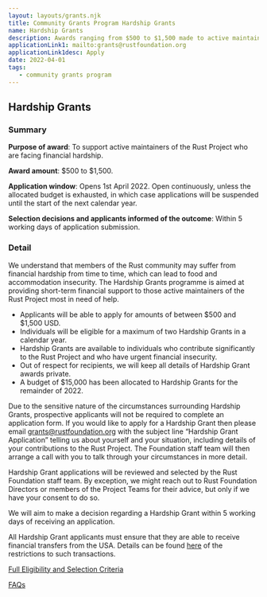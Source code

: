 ```yaml
---
layout: layouts/grants.njk
title: Community Grants Program Hardship Grants
name: Hardship Grants
description: Awards ranging from $500 to $1,500 made to active maintainers of the Rust Project facing financial hardship. The budget for Hardship Grants is $15,000 in 2022. Applications are continually open until the allocated budget is exhausted.
applicationLink1: mailto:grants@rustfoundation.org
applicationLink1desc: Apply
date: 2022-04-01
tags:
   - community grants program
---
```


## Hardship Grants

### Summary

**Purpose of award**: To support active maintainers of the Rust Project who are facing financial hardship.

**Award amount**: $500 to $1,500.

**Application window**: Opens 1st April 2022. Open continuously, unless the allocated budget is exhausted, in which case applications will be suspended until the start of the next calendar year.

**Selection decisions and applicants informed of the outcome**: Within 5 working days of application submission.

### Detail

We understand that members of the Rust community may suffer from financial hardship from time to time, which can lead to food and accommodation insecurity.  The Hardship Grants programme is aimed at providing short-term financial support to those active maintainers of the Rust Project most in need of help.

* Applicants will be able to apply for amounts of between $500 and $1,500 USD.
* Individuals will be eligible for a maximum of two Hardship Grants in a calendar year.
* Hardship Grants are available to individuals who contribute significantly to the Rust Project and who have urgent financial insecurity.
* Out of respect for recipients, we will keep all details of Hardship Grant awards private.
* A budget of $15,000 has been allocated to Hardship Grants for the remainder of 2022.

Due to the sensitive nature of the circumstances surrounding Hardship Grants, prospective applicants will not be required to complete an application form.  If you would like to apply for a Hardship Grant then please email [grants@rustfoundation.org](mailto:grants@rustfoundation.org) with the subject line “Hardship Grant Application” telling us about yourself and your situation, including details of your contributions to the Rust Project.  The Foundation staff team will then arrange a call with you to talk through your circumstances in more detail.

Hardship Grant applications will be reviewed and selected by the Rust Foundation staff team. By exception, we might reach out to Rust Foundation Directors or members of the Project Teams for their advice, but only if we have your consent to do so.

We will aim to make a decision regarding a Hardship Grant within 5 working days of receiving an application.

All Hardship Grant applicants must ensure that they are able to receive financial transfers from the USA.  Details can be found [here](https://home.treasury.gov/policy-issues/financial-sanctions/sanctions-programs-and-country-information) of the restrictions to such transactions.

[Full Eligibility and Selection Criteria](/grants-eligibility-and-selection/#hardship-grants)

[FAQs](/grants-faqs/#hardship-grants)

